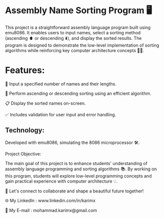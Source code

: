 # Assembly Name Sorting Program 🖥️

<p>This project is a straightforward assembly language program built using emu8086. It enables users to input names, select a sorting method (ascending ⬆️ or descending ⬇️), and display the sorted results. The program is designed to demonstrate the low-level implementation of sorting algorithms while reinforcing key computer architecture concepts 🧑‍💻.</p>

# Features:
<p>📝 Input a specified number of names and their lengths.</p>
<p>🔄 Perform ascending or descending sorting using an efficient algorithm.</p>
<p>📋 Display the sorted names on-screen.</p>
<p>✅ Includes validation for user input and error handling.</p>

## Technology:
<p>Developed with emu8086, simulating the 8086 microprocessor 🛠️.</p>

<p>Project Objective:</p>
<p>The main goal of this project is to enhance students' understanding of assembly language programming and sorting algorithms 📚. By working on this program, students will explore low-level programming concepts and gain practical experience with computer architecture 💡.</p>

<p>🚀 Let's connect to collaborate and shape a beautiful future together! </p>
<p>🌐 My LinkedIn : www.linkedin.com/in/karimx </p>
<p>📩 My E-mail : mohammad.karimx@gmail.com </p>
